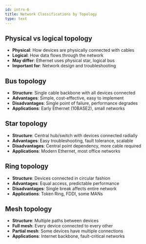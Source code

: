 ```yaml
---
id: intro-6
title: Network Classifications by Topology
type: text
---
```



## Physical vs logical topology

- **Physical**: How devices are physically connected with cables
- **Logical**: How data flows through the network
- **May differ**: Ethernet uses physical star, logical bus
- **Important for**: Network design and troubleshooting

## Bus topology

- **Structure**: Single cable backbone with all devices connected
- **Advantages**: Simple, cost-effective, easy to implement
- **Disadvantages**: Single point of failure, performance degrades
- **Applications**: Early Ethernet (10BASE2), small networks

## Star topology

- **Structure**: Central hub/switch with devices connected radially
- **Advantages**: Easy troubleshooting, fault tolerance, scalable
- **Disadvantages**: Central point dependency, more cable required
- **Applications**: Modern Ethernet, most office networks

## Ring topology

- **Structure**: Devices connected in circular fashion
- **Advantages**: Equal access, predictable performance
- **Disadvantages**: Single break affects entire network
- **Applications**: Token Ring, FDDI, some MANs

## Mesh topology

- **Structure**: Multiple paths between devices
- **Full mesh**: Every device connected to every other
- **Partial mesh**: Some devices have multiple connections
- **Applications**: Internet backbone, fault-critical networks